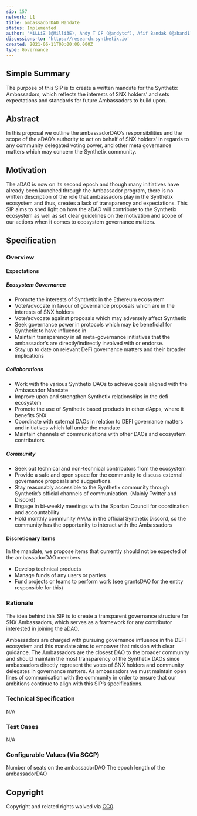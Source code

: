 ```yaml
---
sip: 157
network: L1
title: ambassadorDAO Mandate
status: Implemented
author: 'MiLLiΞ (@Milli3E), Andy T CF (@andytcf), Afif Bandak (@aband1)'
discussions-to: 'https://research.synthetix.io'
created: 2021-06-11T00:00:00.000Z
type: Governance
---
```


<!--You can leave these HTML comments in your merged SIP and delete the visible duplicate text guides, they will not appear and may be helpful to refer to if you edit it again. This is the suggested template for new SIPs. Note that an SIP number will be assigned by an editor. When opening a pull request to submit your SIP, please use an abbreviated title in the filename, `sip-draft_title_abbrev.md`. The title should be 44 characters or less.-->

## Simple Summary

<!--"If you can't explain it simply, you don't understand it well enough." Simply describe the outcome the proposed changes intends to achieve. This should be non-technical and accessible to a casual community member.-->

The purpose of this SIP is to create a written mandate for the Synthetix Ambassadors, which reflects the interests of SNX holders’ and sets expectations and standards for future Ambassadors to build upon.

## Abstract

<!--A short (~200 word) description of the proposed change, the abstract should clearly describe the proposed change. This is what *will* be done if the SIP is implemented, not *why* it should be done or *how* it will be done. If the SIP proposes deploying a new contract, write, "we propose to deploy a new contract that will do x".-->

In this proposal we outline the ambassadorDAO’s responsibilities and the scope of the aDAO’s authority to act on behalf of SNX holders’ in regards to any community delegated voting power, and other meta governance matters which may concern the Synthetix community.

## Motivation

<!--This is the problem statement. This is the *why* of the SIP. It should clearly explain *why* the current state of the protocol is inadequate.  It is critical that you explain *why* the change is needed, if the SIP proposes changing how something is calculated, you must address *why* the current calculation is inaccurate or wrong. This is not the place to describe how the SIP will address the issue!-->

The aDAO is now on its second epoch and though many initiatives have already been launched through the Ambassador program, there is no written description of the role that ambassadors play in the Synthetix ecosystem and thus, creates a lack of transparency and expectations. This SIP aims to shed light on how the aDAO will contribute to the Synthetix ecosystem as well as set clear guidelines on the motivation and scope of our actions when it comes to ecosystem governance matters.

## Specification

<!--The specification should describe the syntax and semantics of any new feature, there are five sections
1. Overview
2. Rationale
3. Technical Specification
4. Test Cases
5. Configurable Values
-->

### Overview

#### Expectations

##### Ecosystem Governance

- Promote the interests of Synthetix in the Ethereum ecosystem
- Vote/advocate in favour of governance proposals which are in the interests of SNX holders
- Vote/advocate against proposals which may adversely affect Synthetix
- Seek governance power in protocols which may be beneficial for Synthetix to have influence in
- Maintain transparency in all meta-governance initiatives that the ambassador’s are directly/indirectly involved with or endorse.
- Stay up to date on relevant DeFi governance matters and their broader implications

##### Collaborations

- Work with the various Synthetix DAOs to achieve goals aligned with the Ambassador Mandate
- Improve upon and strengthen Synthetix relationships in the defi ecosystem
- Promote the use of Synthetix based products in other dApps, where it benefits SNX
- Coordinate with external DAOs in relation to DEFI governance matters and initiatives which fall under the mandate
- Maintain channels of communications with other DAOs and ecosystem contributors

##### Community

- Seek out technical and non-technical contributors from the ecosystem
- Provide a safe and open space for the community to discuss external governance proposals and suggestions.
- Stay reasonably accessible to the Synthetix community through Synthetix’s official channels of communication. (Mainly Twitter and Discord)
- Engage in bi-weekly meetings with the Spartan Council for coordination and accountability
- Hold monthly community AMAs in the official Synthetix Discord, so the community has the opportunity to interact with the Ambassadors

#### Discretionary Items

In the mandate, we propose items that currently should not be expected of the ambassadorDAO members.

- Develop technical products
- Manage funds of any users or parties
- Fund projects or teams to perform work (see grantsDAO for the entity responsible for this)

### Rationale

<!--This is where you explain the reasoning behind how you propose to solve the problem. Why did you propose to implement the change in this way, what were the considerations and trade-offs. The rationale fleshes out what motivated the design and why particular design decisions were made. It should describe alternate designs that were considered and related work. The rationale may also provide evidence of consensus within the community, and should discuss important objections or concerns raised during discussion.-->

The idea behind this SIP is to create a transparent governance structure for SNX Ambassadors, which serves as a framework for any contributor interested in joining the aDAO.

Ambassadors are charged with pursuing governance influence in the DEFI ecosystem and this mandate aims to empower that mission with clear guidance. The Ambassadors are the closest DAO to the broader community and should maintain the most transparency of the Synthetix DAOs since ambassadors directly represent the votes of SNX holders and community delegates in governance matters. As ambassadors we must maintain open lines of communication with the community in order to ensure that our ambitions continue to align with this SIP’s specifications.

### Technical Specification

<!--The technical specification should outline the public API of the changes proposed. That is, changes to any of the interfaces Synthetix currently exposes or the creations of new ones.-->

N/A

### Test Cases

<!--Test cases for an implementation are mandatory for SIPs but can be included with the implementation..-->

N/A

### Configurable Values (Via SCCP)

<!--Please list all values configurable via SCCP under this implementation.-->

Number of seats on the ambassadorDAO
The epoch length of the ambassadorDAO

## Copyright

Copyright and related rights waived via [CC0](https://creativecommons.org/publicdomain/zero/1.0/).
